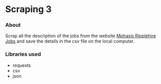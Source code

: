 # Scraping 3

### About

Scrap all the description of the jobs from the website [Mphasis Ripplehire Jobs](https://mphasis.ripplehire.com/candidate/candidatejobsearch)
and save the details in the csv file on the local computer.

### Libraries used

* requests
* csv
* json
